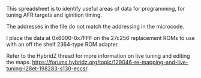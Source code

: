 This spreadsheet is to identify useful areas of data for programming, for tuning AFR targets and iginition timing.

The addresses in the file do not match the addressing in the microcode. 

I place the data at 0x6000-0x7FFF on the 27c256 replacement ROMs to use with an off the shelf 2364-type ROM adapter. 

Refer to the HybridZ thread for more information on live tuning and editing the maps.
https://forums.hybridz.org/topic/129046-re-mapping-and-live-tuning-l28et-198283-s130-eccs/
